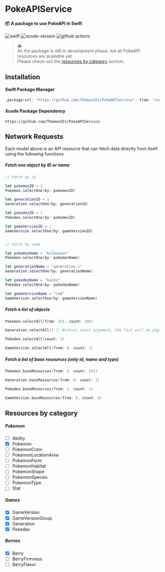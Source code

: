 # PokeAPIService

#### 📦 A package to use PokeAPI in Swift

![swift](https://img.shields.io/badge/Swift-5.10-orange?logo=Swift&logoColor=white)
![xcode-version](https://img.shields.io/badge/Xcode-16-blue?logo=xcode&logoColor=white)
![github actions](https://github.com/ThomasG51/PokeAPIService/actions/workflows/swift.yml/badge.svg)

> ⚠️ <br>
> As the package is still in development phase, not all PokeAPI resources are available yet <br>
> Please check-out the [resources by category](#resources-by-category) section.

## Installation

#### Swift Package Manager
```swift
.package(url: "https://github.com/ThomasG51/PokeAPIService", from: "<version>")
```

#### Xcode Package Dependency
```
https://github.com/ThomasG51/PokeAPIService
```

## Network Requests

Each model above is an API resource that can fetch data directly from itself using the following functions

##### Fetch one object by ID or name
```swift
// Fetch by id

let pokemonID = 1
Pokemon.selectOne(by: pokemonID)

let generationID = 1
Generation.selectOne(by: generationID)

let pokedexID = 1
Pokedex.selectOne(by: pokedexID)

let gameVersionID = 1
GameVersion.selectOne(by: gameVersionID)


// Fetch by name

let pokemonName = "bulbasaur"
Pokemon.selectOne(by: pokemonName)

let generationName = "generation-i"
Generation.selectOne(by: generationName)

let pokedexName = "kanto"
Pokedex.selectOne(by: pokedexName)

let gameVersionName = "red"
GameVersion.selectOne(by: gameVersionName)
```

##### Fetch a list of objects
```swift
Pokemon.selectAll(from: 151, count: 100)

Generation.selectAll() // Without count argument, the list will be paginate by 20 by default

Pokedex.selectAll(count: 3)

GameVersion.selectAll(from: 0, count: 1)
```

##### Fetch a list of base resources (only id, name and type)
```swift
Pokemon.baseResources(from: 0, count: 151)

Generation.baseResources(from: 0, count: 1)

Pokedex.baseResources(from: 1, count: 1)

GameVersion.baseResources(from: 0, count: 4)
```

<h2 id="resources-by-category">Resources by category</h2>

##### Pokemon

- [ ] Ability
- [x] Pokemon
- [ ] PokemonColor
- [ ] PokemonLocationArea
- [ ] PokemonForm
- [ ] PokemonHabitat
- [ ] PokemonShape
- [ ] PokemonSpecies
- [ ] PokemonType
- [ ] Stat

##### Games

- [x] GameVersion
- [x] GameVersionGroup
- [x] Generation
- [x] Pokedex

##### Berries

- [x] Berry
- [ ] BerryFirmness
- [ ] BerryFlavor
